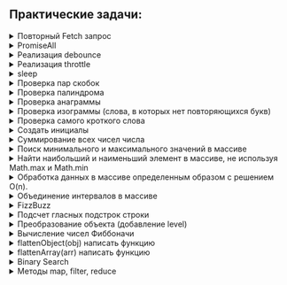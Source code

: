 ## Практические задачи:

<details>
<summary>Повторный Fetch запрос</summary>

***

Напишите функцию, которая будет повторять запрос до тех пор, пока он не выполнится успешно или не будет достигнуто максимальное количество попыток.  

```js
async function makeRequest(url, maxRetries, delay) {
  try {
    const response = await fetch(url);
    if (response.ok) {
      return response.json();
    } else {
      throw new Error(Request failed with status ${response.status});
    }
  } catch (error) {
    if (maxRetries > 0) {
      await new Promise(resolve => setTimeout(resolve, delay));
      return makeRequest(url, maxRetries - 1, delay);
    } else {
      throw error;
    }
  }
}

// url - адрес, по которому нужно выполнить запрос;
// maxRetries - максимальное количество попыток выполнения запроса;
// delay - задержка между попытками выполнения запроса (в миллисекундах).

Вот пример использования этой функции:

const url = 'https://example.com/data';
const maxRetries = 3;
const delay = 1000;

try {
  const data = await makeRequest(url, maxRetries, delay);
  console.log(data);
} catch (error) {
  console.error(error);
}
```

***

</details>

<details>
<summary>PromiseAll</summary>

***

Реализация функционала Promise.all()  

```js
function promiseAll(promises) {
  return new Promise((resolve, reject) => {
    const results = [];
    let resolvedCount = 0;

    promises.forEach((promise, index) => {
      promise
        .then(result => {
          results[index] = result;
          resolvedCount++;
          if (resolvedCount === promises.length) {
            resolve(results);
          }
        })
        .catch(error => {
          reject(error);
        });
    });
  });
}

// вариант 2
function promiseAll(promises) {
  return Promise.resolve(
    promises.reduce((p,f) => {
      return p.then(res => f.then(val => [...res,val])).catch(err => err);
    }, Promise.resolve([]))
  )
}
```

***

</details>

<details>
<summary>Реализация debounce</summary>

***

Функция debounce используется для отложенного выполнения функции, чтобы избежать частых и ненужных вызовов. Она принимает функцию и время задержки в миллисекундах, и возвращает новую функцию, которая будет вызывать переданную функцию только после того, как прошло указанное время без вызовов.  

```js
function debounce(func, delay) {
  let isCooldown = false;

  return function() {
    if (isCooldown) return;

    func.apply(this, arguments);
    isCooldown = true;
    setTimeout(() => isCooldown = false, delay);
  };
}
```

***

</details>

<details>
<summary>Реализация throttle</summary>

***

throttle() — это функция, которая вызывает другую функцию, «пропуская» некоторые вызовы с определённой периодичностью.  

```js
function throttle(func, ms) {
  let isThrottled = false,
    savedArgs,
    savedThis;

  function wrapper() {
    if (isThrottled) { // (2)
      savedArgs = arguments;
      savedThis = this;
      return;
    }

    func.apply(this, arguments); // (1)

    isThrottled = true;

    setTimeout(function() {
      isThrottled = false; // (3)
      if (savedArgs) {
        wrapper.apply(savedThis, savedArgs);
        savedArgs = savedThis = null;
      }
    }, ms);
  }

  return wrapper;
}

// Вызов throttle(func, ms) возвращает wrapper.

// Во время первого вызова обёртка просто вызывает func и устанавливает состояние задержки (isThrottled = true).
// В этом состоянии все вызовы запоминаются в saveArgs / saveThis. Обратите внимание, что контекст и аргументы одинаково важны и должны быть запомнены. Они нам нужны для того, чтобы воспроизвести вызов позднее.
// … Затем по прошествии ms миллисекунд срабатывает setTimeout. Состояние задержки сбрасывается (isThrottled = false). И если мы проигнорировали вызовы, то «обёртка» выполняется с последними запомненными аргументами и контекстом.
// На третьем шаге выполняется не func, а wrapper, потому что нам нужно не только выполнить func, но и ещё раз установить состояние задержки и таймаут для его сброса.
```

***

</details>

<details>
<summary>sleep</summary>

***

[leetcode - 2621. Sleep](https://leetcode.com/problems/sleep/description/)  

```js
async function sleep(ms) {
  return new Promise(resolve => setTimeout(resolve, ms));
}

const test = async () => {
  console.log('Начало');
  await sleep(2000); // Приостанавливаем выполнение на 2 секунды
  console.log('Прошло 2 секунды');
}
```

***

</details>

<details>
<summary>Проверка пар скобок</summary>

***

[Codewars - 7 kyu Valid Parentheses](https://www.codewars.com/kata/6411b91a5e71b915d237332d/javascript)

Напишите функцию, которая принимает строку скобок и определяет, допустим ли порядок скобок. Функция должна возвращать true, если строка допустима, и false, если она недействительна.  

```js
function validParentheses(str) {
  const stack = [];
  const openBrackets = ['(', '[', '{'];
  const closeBrackets = [')', ']', '}'];

  for (let i = 0; i < str.length; i++) {
    const bracket = str[i];
    
    if (openBrackets.includes(bracket)) {
      stack.push(bracket);
    } else if (closeBrackets.includes(bracket)) {
      const lastOpenBracket = stack.pop();
      const correspondingOpenBracket = openBrackets[closeBrackets.indexOf(bracket)];
      
      if (lastOpenBracket !== correspondingOpenBracket) {
        return false;
      }
    }
  }

  return stack.length === 0;
}
```

***

</details>

<details>
<summary>Проверка палиндрома</summary>

***

[Codewars - 8 kyu Is it a palindrome?](https://www.codewars.com/kata/57a1fd2ce298a731b20006a4)

Напишите функцию, которая принимает на вход строку и возвращает true, если она является палиндромом (читается одинаково слева направо и справа налево), и false в противном случае.  

```js
function isPalindrome(str) {
  str = str.toLowerCase();

  return str === str.split('').reverse().join('');
}
```
[leetcode - 125. Valid Palindrome](https://leetcode.com/problems/valid-palindrome/)

```js
function isPalindrome(s) {
  s = s.toLowerCase().replace(/[^a-z0-9]/g, '');

  const centerStr = Math.floor(s.length / 2)
  
  for (let i = 0; i < centerStr; i++) {
    if (s[i] !== s[s.length - 1 - i]) {
      return false;
    }
  }
  
  return true;
}
```

***

</details>

<details>
<summary>Проверка анаграммы</summary>

***

[Codewars - 7 kyu Anagram Detection](https://www.codewars.com/kata/529eef7a9194e0cbc1000255/javascript)

Анаграмма - это слово или фраза, образованная путем перестановки букв другого слова или фразы. Для определения анаграммы необходимо проверить, содержат ли две строки одинаковые наборы символов.  

```js
function isAnagram(str1, str2) {
  // Удаляем пробелы и приводим строки к нижнему регистру
  str1 = str1.replace(/s/g, '').toLowerCase();
  str2 = str2.replace(/s/g, '').toLowerCase();

  // Сортируем символы в строках
  const str1Sorted = str1.split('').sort().join('');
  const str2Sorted = str2.split('').sort().join('');

  // Сравниваем отсортированные строки
  if (str1Sorted === str2Sorted) {
    return true;
  } else {
    return false;
  }
}
```

***

</details>

<details>
<summary>Проверка изограммы (слова, в которых нет повторяющихся букв)</summary>

***

[Codewars - 7 kyu Isograms](https://www.codewars.com/kata/54ba84be607a92aa900000f1/javascript)

Изограмма - это слово или фраза, в которой каждая буква встречается только один раз. Для определения изограммы необходимо проверить, содержит ли строка только уникальные символы.  

```js
function isIsogram(str) {
  str = str.toLowerCase();
  const charCount = {};

  for (let i = 0; i < str.length; i++) {
    const char = str[i];

    // Если символ уже встречался в строке, то это не изограмма
    if (charCount[char]) {
      return false;
    }

    // Добавляем символ в объект charCount
    charCount[char] = 1;
  }

  // Если все символы уникальны, то это изограмма
  return true;
}
```

```js
function isIsogram(str){
  const newStr = str.toUpperCase();
  const charsSet= new Set(newStr);
  
  return charsSet.size === newStr.length;
}
```

***

</details>

<details>
<summary>Проверка самого кроткого слова</summary>

***

[Codewars - 7 kyu Shortest Word](https://www.codewars.com/kata/57cebe1dc6fdc20c57000ac9/javascript)

Просто, учитывая строку слов, вернуть длину кратчайшего слова (слов). Строка никогда не будет пустой, и вам не нужно учитывать разные типы данных.  

```js
function findShort(str){
  return str
    .split(' ')
    .sort((a,b) => a.length - b.length)
    .at(0)
    .length;
}
```

***

</details>

<details>
<summary>Создать инициалы</summary>

***

[Codewars - 8 kyu Abbreviate a Two Word Name](https://www.codewars.com/kata/57eadb7ecd143f4c9c0000a3)

Напишите функцию для преобразования имени в инициалы. Имя состоит из двух слов с одним пробелом между ними.  

```js
function abbrevName(name){
  return initials = 
    name
      .split(' ')
      .map(e => e[0].toUpperCase())
      .join('.')
}
```

***

</details>

<details>
<summary>Суммирование всех чисел числа</summary>

***

[Codewars - 7 kyu Summing a number's digits](https://www.codewars.com/kata/52f3149496de55aded000410/javascript)

Напишите функцию, которая принимает число и возвращает сумму абсолютного значения каждой из десятичных цифр числа.  

```js
function sumDigits(number) {
  return Math.abs(number)
    .toString()
    .split('')
    .reduce((acc, num) => +acc + +num, 0);
}
```

***

</details>

<details>
<summary>Поиск минимального и максимального значений в массиве</summary>

***

[Codewars - 8 kyu Find Maximum and Minimum Values of a List](https://www.codewars.com/kata/577a98a6ae28071780000989/train/javascript)

```js
const min = (list) => Math.min(...list);
const max = (list) => Math.max(...list);
```

***

</details>

<details>
<summary>Найти наибольший и наименьший элемент в массиве, не используя Math.max и Math.min</summary>

***

```js
function findMinMax(arr) {
  let min = arr[0];
  let max = arr[0];

  for (let i = 1; i < arr.length; i++) {
    const item = arr[i]

    if (item < min) {
      min = item;
    } else if (item > max) {
      max = item;
    }
  }

  return { min, max };
}
```

***

</details>

<details>
<summary>Обработка данных в массиве определенным образом с решением O(n).</summary>

***

```js
// Необходимо обработать массив таким образом, чтобы распределить людей по группам городов

// Данные на вход
const people = [
  {
    name: 'Alex',
    city: 'Moscow',
  },
  {
    name: 'Ivan',
    city: 'Moscow',
  },
  {
    name: 'Joe',
    city: 'New York'
  },
  {
    name: 'Johan',
    city: 'Berlin'
  },
]

const groupByCity = (array) => {}

// Данные на выход
{
  'Moscow': [ 'Alex', 'Ivan' ],
  'New York': 'Joe',
  'Berlin': 'Johan'
}
```
```js
const groupByCity = (array) => {
  const result = {}

  for (const item of array) {
    const { city, name } = item

    if (!result[city]) {
      result[city] = name
    } else if(Array.isArray(result[city])) {
      result[city].push(name)
    } else {
      result[city] = [result[city], name]
    }
  }

  return result
}
```

***

</details>

<details>
<summary>Объединение интервалов в массиве</summary>

***

[leetcode - 56. Merge Intervals](https://leetcode.com/problems/merge-intervals/)  
[Подробный разбор решения](https://www.youtube.com/watch?v=2Od3MV1-mpk)

```js
const array1 = [[1, 3], [2, 6], [8, 10], [15, 18]]; // [[1, 6], [8, 10], [15, 18]]
const array2 = [[1, 4], [4, 5]]; // [[1, 5]]
const array3 = [[11, 12], [2, 3], [5, 7], [1, 4], [8, 10], [6, 8]]; // [[1, 4], [5, 10], [11, 12]]

function merge(intervals) {
  if (intervals.length < 2) return intervals
  
  intervals.sort((a, b) => a[0] - b[0])
  
  let result = [intervals[0]]
  
  for (let interval of intervals) {
    let recent = result[result.length - 1];
    
    if (recent[1] >=  interval[0]) {
      recent[1] = Math.max(recent[1], interval[1])
    } else {
      result.push(interval)
    }
  }
  
  return result
}
```

***

</details>

<details>
<summary>FizzBuzz</summary>

***
[Codewars - 7 kyu Fizz Buzz](https://www.codewars.com/kata/5300901726d12b80e8000498/javascript)  
[leetcode - 412. Fizz Buzz](https://leetcode.com/problems/fizz-buzz/)  

```js
const fizzBuzz = (n) => {
    let result = [];
    for(let i = 1; i <= n; i++) {
        if(i % 3 === 0 && i % 5 === 0) {
            result.push('FizzBuzz');
        } else if(i % 3 === 0) {
             result.push('Fizz');
        } else if(i % 5 === 0) {
             result.push('Buzz');
        } else {
            result.push(i.toString());
        }
    }
    return result;
};
```

***

</details>

<details>
<summary>Подсчет гласных подстрок строки</summary>

***
[leetcode - 2062. Count Vowel Substrings of a String](https://leetcode.com/problems/count-vowel-substrings-of-a-string/)  

Подстрока — это непрерывная (непустая) последовательность символов в строке.

```js
function countVowelSubstrings(word) {
  const vowels = ['a', 'e', 'i', 'o', 'u'];
  let count = 0;
  
  // Перебираем все подстроки
  for (let i = 0; i < word.length; i++) {
    for (let j = i + 4; j < word.length; j++) {
      const substring = word.substring(i, j + 1);
      const substringVowels = substring.split('').filter(char => vowels.includes(char));
      
      // Проверяем, является ли подстрока гласной и содержит все 5 гласных
      if (substringVowels.length === substring.length && vowels.every(vowel => substringVowels.includes(vowel))) {
        count++;
      }
    }
  }
  
  return count;
}
```

***

</details>

<details>
<summary>Преобразование объекта (добавление level)</summary>

***

```json
// Объект на вход
const object = {
  a: {
    d: {
      h: 4
    },
    e: 2
  },
  b: 1,
  c: {
    f: {
      g: 3,
      k: {}
    }
  }
};

const addLevels = (obj) => {}

// Данные на выход
/*
updatedObject {
  a: { d: { h: 4, level: 2 }, e: 2, level: 1 },
  b: 1,
  c: { f: { g: 3, k: [Object], level: 2 }, level: 1 },
  level: 0
}*/
```

```js
const addLevels = (obj) => {
  const stack = [{obj, level: 0}];

  while (stack.length > 0) {
    const {obj, level} = stack.pop();
    obj.level = level;

    for (let key in obj) {
      if (typeof obj[key] === 'object') {
        stack.push({obj: obj[key], level: level + 1});
      }
    }
  }

  return obj;
};

// Вариант 2. рекурсия
const addLevels = (obj) => {
  const updatedObject = (obj, level = 0) => {
    obj.level = level;
    for (let key in obj) {
      if (typeof obj[key] === 'object') {
        updatedObject(obj[key], level + 1);
      }
    }
    return obj;
  }

  return updatedObject(obj);
};
```

***

</details>

<details>
<summary>Вычисление чисел Фиббоначи</summary>

***

[leetcode - 509. Fibonacci Number](https://leetcode.com/problems/fibonacci-number/)  

```
Реализовать рекурсивную функцию для вычисления чисел Фибоначчи.

function fibonacci(n) {} // ? memo
console.log(fibonacci(8)); // 21

```

```js
function fibonacci(n, cache = {}) {
  if (n in cache) {
    return cache[n];
  }

  if (n <= 1) {
    return n;
  }

  const result = fibonacci(n - 1, cache) + fibonacci(n - 2, cache);
  cache[n] = result;
  return result;
}

// Вариант 2 - цикл
const fib = (n) => {
  if (n <= 1) {
    return n;
  }

  let prev = 0;
  let curr = 1;

  for (let i = 2; i <= n; i++){
      const next = curr + prev;
      prev = curr;
      curr = next;
  }

  return curr;
};
```



***

</details>

<details>
<summary>flattenObject(obj) написать функцию</summary>

***

Задача: Напишите функцию flattenObject(obj), которая принимает в качестве аргумента вложенный объект obj и возвращает новый объект, 
в котором все свойства объекта obj "разглажены" (преобразованы в одноуровневую структуру), с использованием точечной нотации
для представления иерархии свойств.


```js
const obj = {
  a: {
    b: {
      c: 1,
      d: 2
    },
    e: 3
  },
  f: 4
};

const flattenObject = (obj) => {}

const flattenedObj = flattenObject(obj);
// Ожидаемый результат: { 'a.b.c': 1, 'a.b.d': 2, 'a.e': 3, 'f': 4 } || { "f": 4, "a.e": 3, "a.b.c": 1, "a.b.d": 2 }
```

```js
const flattenObject = (obj) => {
  const flattened = {};
  const stack = [];
  
  stack.push({ obj, prefix: '' });
  
  while (stack.length > 0) {
    const { obj, prefix } = stack.pop();
    
    for (let key in obj) {
      const value = obj[key];
      const newKey = prefix + key;
      
      if (typeof value === 'object' && value !== null) {
        stack.push({ obj: value, prefix: newKey + '.' });
      } else {
        flattened[newKey] = value;
      }
    }
  }
  
  return flattened;
}
```
***

</details>

<details>
<summary>flattenArray(arr) написать функцию</summary>

***

```
const nestedArray = [1, [2, [3, 4], 5], 6];
console.log(flattenArray(nestedArray)); // [1, 2, 3, 4, 5, 6]
```

```js
function flattenArray(arr) {
  const stack = [...arr];
  const result = [];

  while (stack.length) {
    const element = stack.pop();
    if (Array.isArray(element)) {
      stack.push(...element);
    } else {
      result.unshift(element);
    }
  }

  return result;
}

// Развернуть вложенные массивы с помощью рекурсии.
function flattenArray(arr) {
  let result = [];

  for (let i = 0; i < arr.length; i++) {
    if (Array.isArray(arr[i])) {
      result = result.concat(flattenArray(arr[i]));
    } else {
      result.push(arr[i]);
    }
  }
  return result;
}
```
***

</details>

<details>
<summary>Binary Search</summary>

***

Дан массив целых чисел nums, отсортированный в порядке возрастания, и целочисленная цель, напишите функцию для поиска цели в nums.  
Если цель существует, верните ее индекс. В противном случае вернуть -1.  
Вы должны написать алгоритм со сложностью выполнения O(log n).  

```js
function search(nums, target) {
  let left = 0;
  let right = nums.length - 1;

  while (left <= right) {
    const mid = Math.floor((left + right) / 2);

    if (nums[mid] === target) {
      return mid;
    } else if (nums[mid] < target) {
      left = mid + 1;
    } else {
      right = mid - 1;
    }
  }

  return -1;
}
```
***

</details>

<details>
<summary>Методы map, filter, reduce</summary>

***

Реализовать собственные методы map, filter, reduce.  
Необходимо сохранить все те возможности, что есть у нативных методов: обращение через точку, получение всех необходимых аргументов

```js
// Реализация метода map
Array.prototype.myMap = function(callback) {
  const result = [];

  for (let i = 0; i < this.length; i++) {
    result.push(callback(this[i], i, this));
  }

  return result;
}

// Реализация метода filter
Array.prototype.myFilter = function(callback) {
  const result = [];

  for (let i = 0; i < this.length; i++) {
    if (callback(this[i], i, this)) {
      result.push(this[i]);
    }
  }

  return result;
}

// Реализация метода reduce
Array.prototype.myReduce = function(callback, initialValue) {
  let accumulator = initialValue !== undefined ? initialValue : this[0];

  for (let i = initialValue !== undefined ? 0 : 1; i < this.length; i++) {
    accumulator = callback(accumulator, this[i], i, this);
  }

  return accumulator;
}
```
***

</details>


